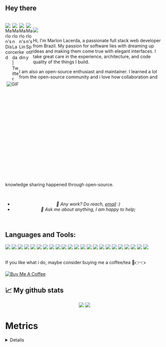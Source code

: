 ## Hey there

<br />
<a href="https://discordapp.com/users/53528353969274880">
  <img align="left" alt="Marlon's Discord" width="22px" src="https://www.svgrepo.com/show/353655/discord-icon.svg" />
</a>
<a href="https://twitter.com/stigtemata">
  <img align="left" alt="Marlon Lacerda | Twitter" width="22px" src="https://seeklogo.com/images/T/twitter-x-logo-0339F999CF-seeklogo.com.png?v=638264860180000000" /></a>
<a href="https://www.linkedin.com/in/marlonlacerda/">
  <img align="left" alt="Marlon's Linkedin" width="22px" src="https://upload.wikimedia.org/wikipedia/commons/8/81/LinkedIn_icon.svg" />
</a>
<a href="https://open.spotify.com/user/9kj7rhpzrlnw9eacfqcmj2yx0">
  <img align="left" alt="Marlon's Spotify" width="22" src="https://upload.wikimedia.org/wikipedia/commons/1/19/Spotify_logo_without_text.svg" />
</a>

![](https://komarev.com/ghpvc/?username=marlondlacerda)

<img align="right" alt="GIF" src="https://github.com/abhisheknaiidu/abhisheknaiidu/blob/master/code.gif?raw=true" width="500" height="320" />
  
Hi, I'm Marlon Lacerda, a passionate full stack web developer from Brazil. My passion for software lies with dreaming up ideas and making them come true with elegant interfaces. I take great care in the experience, architecture, and code quality of the things I build.

I am also an open-source enthusiast and maintainer. I learned a lot from the open-source community and i love how collaboration and knowledge sharing happened through open-source.

<div style="font-style: italic; text-align: center;" markdown="1">


<br>

- 💼 Any work? Do reach, [email](mailto:marlon.desagitario@hotmail.com) :)
- 💬 Ask me about anything, I am happy to help;
  
 </div>

<br>

<h2><strong>Languages and Tools: </h2></strong>

<code><img src="https://img.shields.io/badge/JavaScript-323330?style=for-the-badge&logo=javascript&logoColor=F7DF1E"></code>
<code><img src="https://img.shields.io/badge/TypeScript-007ACC?style=for-the-badge&logo=typescript&logoColor=white"></code>
<code><img src="https://img.shields.io/badge/Go-00ADD8?style=for-the-badge&logo=go&logoColor=white"></code>
<code><img src="https://img.shields.io/badge/python-3670A0?style=for-the-badge&logo=python&logoColor=ffdd54"></code>
<code><img src="https://img.shields.io/badge/Docker-2CA5E0?style=for-the-badge&logo=docker&logoColor=white"></code>
<code><img src="https://img.shields.io/badge/-Node.js-339933?style=for-the-badge&logo=node.js&logoColor=white"></code>
<code><img src="https://img.shields.io/badge/-Express.js-green?style=for-the-badge&logo=Express&logoColor=black"></code>
<code><img src="https://img.shields.io/badge/-MySQL-4479A1?style=for-the-badge&logo=MySQL&logoColor=white"></code>
<code><img src="https://img.shields.io/badge/PostgreSQL-316192?style=for-the-badge&logo=postgresql&logoColor=white"></code>
<code><img src="https://img.shields.io/badge/MongoDB-4EA94B?style=for-the-badge&logo=mongodb&logoColor=white"></code>
<code><img src="https://img.shields.io/badge/redis-%23DD0031.svg?style=for-the-badge&logo=redis&logoColor=white"></code>
<code><img src="https://img.shields.io/badge/Sequelize-52B0E7?style=for-the-badge&logo=Sequelize&logoColor=white"></code>
<code><img src="https://img.shields.io/badge/Prisma-3982CE?style=for-the-badge&logo=Prisma&logoColor=white"></code>
<code><img src="https://img.shields.io/badge/Mocha-8D6748?style=for-the-badge&logo=Mocha&logoColor=white"></code>
<code><img src="https://img.shields.io/badge/Chai-f7e9c8?style=for-the-badge&logo=mocha&logoColor=a84d45"></code>
<code><img src="https://img.shields.io/badge/Jest-C21325?style=for-the-badge&logo=jest&logoColor=white"></code>
<code><img src="https://img.shields.io/badge/HTML5-E34F26?style=for-the-badge&logo=html5&logoColor=white"></code>
<code><img src="https://img.shields.io/badge/CSS3-1572B6?style=for-the-badge&logo=css3&logoColor=white"></code>
<code><img src="https://img.shields.io/badge/GIT-E44C30?style=for-the-badge&logo=git&logoColor=white"></code>
<code><img src="https://img.shields.io/badge/Linux-FCC624?style=for-the-badge&logo=linux&logoColor=black"></code>
<code><img src="https://img.shields.io/badge/React-20232A?style=for-the-badge&logo=react&logoColor=61DAFB"></code>
<code><img src="https://img.shields.io/badge/Redux-593D88?style=for-the-badge&logo=redux&logoColor=white"></code>
<code><img src="https://img.shields.io/badge/django-%23092E20.svg?style=for-the-badge&logo=django&logoColor=white"></code>

##

If you like what i do, maybe consider buying me a coffee/tea 🥺👉👈

<a href="https://www.buymeacoffee.com/marlonlacerda" target="_blank"><img src="https://cdn.buymeacoffee.com/buttons/v2/default-red.png" alt="Buy Me A Coffee" width="150" ></a>


## 📈 My github stats
<div align="center">
  <img height="160em" src="https://github-readme-stats.vercel.app/api?username=marlondlacerda&show_icons=true&theme=gotham&include_all_commits=true&count_private=true"/>
  <img height="160em" src="https://github-readme-stats.vercel.app/api/top-langs/?username=marlondlacerda&layout=compact&langs_count=7&theme=gotham"/>
</div>

# Metrics
<details>
<p align="center">
	<img width="625em" src="https://github.com/marlondlacerda/marlondlacerda/blob/main/github-metrics.svg" />
</p> 
</details>
